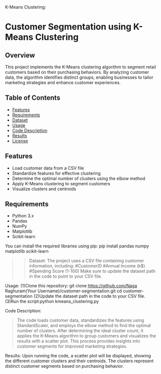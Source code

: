 K-Means Clustering:

# Customer Segmentation using K-Means Clustering
## Overview
This project implements the K-Means clustering algorithm to segment retail customers based on their purchasing behaviors.
By analyzing customer data, the algorithm identifies distinct groups, enabling businesses to tailor marketing strategies and enhance customer experiences.

## Table of Contents
- [Features](#features)
- [Requirements](#requirements)
- [Dataset](#dataset)
- [Usage](#usage)
- [Code Description](#code-description)
- [Results](#results)
- [License](#license)

## Features
- Load customer data from a CSV file
- Standardize features for effective clustering
- Determine the optimal number of clusters using the elbow method
- Apply K-Means clustering to segment customers
- Visualize clusters and centroids

## Requirements
- Python 3.x
- Pandas
- NumPy
- Matplotlib
- Scikit-learn

You can install the required libraries using pip:
pip install pandas numpy matplotlib scikit-learn

>>Dataset:
  The project uses a CSV file containing customer information, including:
  #CustomerID
  #Annual Income (k$)
  #Spending Score (1-100)
Make sure to update the dataset path in the code to point to your CSV file.

Usage:
(1)Clone this repository:
   git clone https://github.com/Naga Raghuram(Your Username)/customer-segmentation.git
   cd customer-segmentation
(2)Update the dataset path in the code to your CSV file.
(3)Run the script:python kmeans_clustering.py

Code Description:
>The code loads customer data, standardizes the features using StandardScaler, and employs the elbow method to find the optimal number of clusters.
>After determining the ideal cluster count, it applies the K-Means algorithm to group customers and visualizes the results with a scatter plot.
>This process provides insights into customer segments for improved marketing strategies.

Results:
Upon running the code, a scatter plot will be displayed, showing the different customer clusters and their centroids. The clusters represent distinct customer segments based on purchasing behavior.
